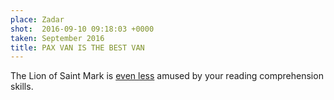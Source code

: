 ```yaml
---
place: Zadar
shot:  2016-09-10 09:18:03 +0000
taken: September 2016
title: PAX VAN IS THE BEST VAN
---
```


The Lion of Saint Mark is [even less](/1/125/zara-queues/) amused by your reading comprehension skills.

